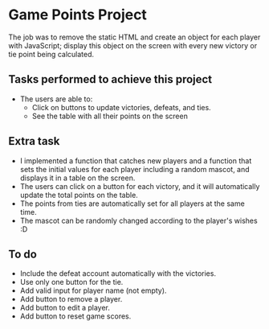 # Game Points Project

The job was to remove the static HTML and create an object for each player with JavaScript; display this object on the screen with every new victory or tie point being calculated.

## Tasks performed to achieve this project

- The users are able to:
    - Click on buttons to update victories, defeats, and ties.
    - See the table with all their points on the screen

## Extra task

- I implemented a function that catches new players and a function that sets the initial values for each player including a random mascot, and displays it in a table on the screen. 
- The users can click on a button for each victory, and it will automatically update the total points on the table. 
- The points from ties are automatically set for all players at the same time.
- The mascot can be randomly changed according to the player's wishes :D

## To do

- Include the defeat account automatically with the victories.
- Use only one button for the tie.
- Add valid input for player name (not empty).
- Add button to remove a player.
- Add button to edit a player.
- Add button to reset game scores.